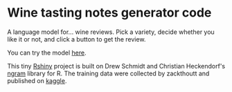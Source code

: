 # Wine tasting notes generator code

A language model for... wine reviews. Pick a variety, decide whether you like it or not, and click a button to get the review.

You can try the model [here](https://petyaracz.shinyapps.io/winetaster/).

This tiny [Rshiny](https://shiny.rstudio.com/) project is built on Drew Schmidt and Christian Heckendorf's [ngram](https://cran.r-project.org/web/packages/ngram/README.html) library for R. The training data were collected by zackthoutt and published on [kaggle](https://www.kaggle.com/zynicide/wine-reviews).

